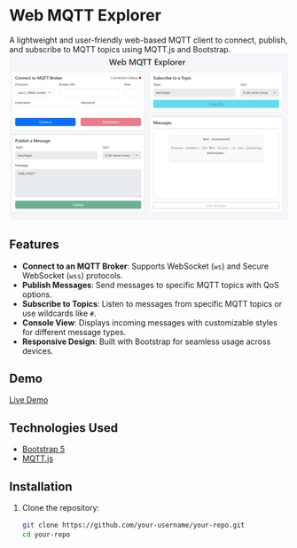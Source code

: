 # Web MQTT Explorer

A lightweight and user-friendly web-based MQTT client to connect, publish, and subscribe to MQTT topics using MQTT.js and Bootstrap.
 ![Image Alt](https://github.com/Subhendu1987/Web-MQTT-Explorer/blob/1abbe892c4766529df35029f57ba1277b5a669e5/Screenshot_7-12-2024_224554_subhendu1987.github.io.jpeg)
## Features

- **Connect to an MQTT Broker**: Supports WebSocket (`ws`) and Secure WebSocket (`wss`) protocols.
- **Publish Messages**: Send messages to specific MQTT topics with QoS options.
- **Subscribe to Topics**: Listen to messages from specific MQTT topics or use wildcards like `#`.
- **Console View**: Displays incoming messages with customizable styles for different message types.
- **Responsive Design**: Built with Bootstrap for seamless usage across devices.

## Demo

[Live Demo](https://subhendu1987.github.io/Web-MQTT-Explorer/)

## Technologies Used

- [Bootstrap 5](https://getbootstrap.com/)
- [MQTT.js](https://github.com/mqttjs/MQTT.js)

## Installation

1. Clone the repository:
   ```bash
   git clone https://github.com/your-username/your-repo.git
   cd your-repo
